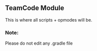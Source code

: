## TeamCode Module
This is where all scripts + opmodes will be.

### Note:
Please do not edit any .gradle file